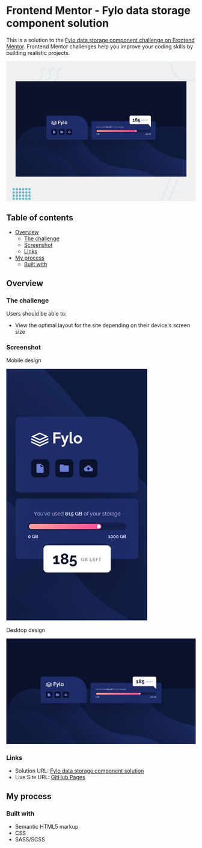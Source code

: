 # Frontend Mentor - Fylo data storage component solution

This is a solution to the [Fylo data storage component challenge on Frontend Mentor](https://www.frontendmentor.io/challenges/fylo-data-storage-component-1dZPRbV5n). Frontend Mentor challenges help you improve your coding skills by building realistic projects. 

![](design/desktop-preview.jpg)


## Table of contents

- [Overview](#overview)
  - [The challenge](#the-challenge)
  - [Screenshot](#screenshot)
  - [Links](#links)
- [My process](#my-process)
  - [Built with](#built-with)

## Overview

### The challenge

Users should be able to:

- View the optimal layout for the site depending on their device's screen size

### Screenshot

Mobile design

![](design/mobile-design.jpg)

Desktop design

![](design/desktop-design.jpg)

### Links

- Solution URL: [Fylo data storage component solution](https://www.frontendmentor.io/solutions/fylo-data-storage-component-solution-a5FOvI23mK)
- Live Site URL: [GitHub Pages](https://jimaloko.github.io/Fylo-data-storage-component-solution/)

## My process

### Built with

- Semantic HTML5 markup
- CSS
- SASS/SCSS